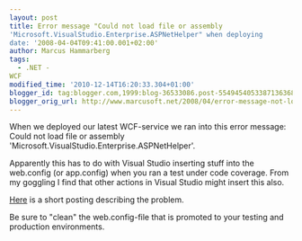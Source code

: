```yaml
---
layout: post
title: Error message "Could not load file or assembly
'Microsoft.VisualStudio.Enterprise.ASPNetHelper" when deploying
date: '2008-04-04T09:41:00.001+02:00'
author: Marcus Hammarberg
tags:
  - .NET -
WCF
modified_time: '2010-12-14T16:20:33.304+01:00'
blogger_id: tag:blogger.com,1999:blog-36533086.post-5549454053387136368
blogger_orig_url: http://www.marcusoft.net/2008/04/error-message-not-load-file-or-assembly.html
---
```



When we deployed our latest WCF-service we ran into this error message:
Could not load file or assembly
'Microsoft.VisualStudio.Enterprise.ASPNetHelper'.

Apparently this has to do with Visual Studio inserting stuff into the
web.config (or app.config) when you ran a test under code coverage. From
my goggling I find that other actions in Visual Studio might insert this
also.

<a href="http://forums.asp.net/t/1032717.aspx" target="_blank">Here</a>
is a short posting describing the problem.

Be sure to "clean" the web.config-file that is promoted to your testing
and production environments.
